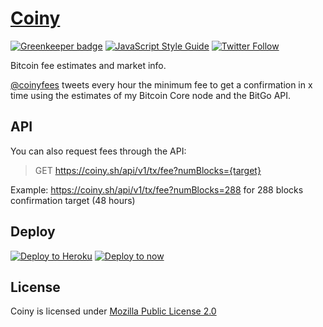 # [Coiny](https://coiny.sh/)

[![Greenkeeper badge](https://badges.greenkeeper.io/astrolince/coiny.svg)](https://greenkeeper.io/)
[![JavaScript Style Guide](https://img.shields.io/badge/code_style-standard-brightgreen.svg)](https://standardjs.com) [![Twitter Follow](https://img.shields.io/twitter/follow/coinyfees.svg?style=social&label=Follow)](https://twitter.com/coinyfees)

Bitcoin fee estimates and market info.

[@coinyfees](https://twitter.com/coinyfees) tweets every hour the minimum fee to get a confirmation in x time using the estimates of my Bitcoin Core node and the BitGo API.

## API
You can also request fees through the API:

> GET https://coiny.sh/api/v1/tx/fee?numBlocks={target}

Example: https://coiny.sh/api/v1/tx/fee?numBlocks=288 for 288 blocks confirmation target (48 hours)

## Deploy
[![Deploy to Heroku](https://www.herokucdn.com/deploy/button.svg)](https://heroku.com/deploy)
[![Deploy to now](https://deploy.now.sh/static/button.svg)](https://deploy.now.sh/?repo=https://github.com/astrolince/coiny&env=TW_CONSUMER_KEY&env=TW_CONSUMER_SECRET&env=TW_ACCESS_TOKEN_KEY&env=TW_ACCESS_TOKEN_SECRET&env=BITCOIN_CORE_HOST&env=BITCOIN_CORE_PORT&env=BITCOIN_CORE_USER&env=BITCOIN_CORE_PASS&env=REDIS_URL&env=REDIS_PASS)

## License
Coiny is licensed under [Mozilla Public License 2.0](https://github.com/astrolince/coiny/blob/master/LICENSE)
